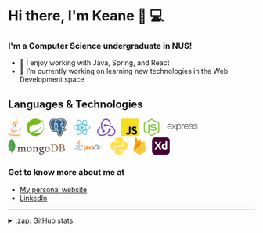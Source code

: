 # Hi there, I'm Keane 👋 💻

### I'm a Computer Science undergraduate in NUS!

- 👯 I enjoy working with Java, Spring, and React
- 🔭 I’m currently working on learning new technologies in the Web Development space

## Languages & Technologies

<div>
  <a href="https://www.java.com/en/" title="Java"><img src="images/java.svg" height="35" width="auto" /></a>
  &nbsp
  <a href="https://spring.io/projects/spring-boot" title="Spring Boot"><img src="images/spring.svg" height="35" width="auto" /></a>
  &nbsp
  <a href="https://www.postgresql.org/" title="PostgreSQL"><img src="images/postgresql.svg" height="35" width="auto" /></a>
  &nbsp
  <a href="https://reactjs.org/" title="React"><img src="images/react.svg" height="35" width="auto" /></a>
  &nbsp;
  <a href="https://redux.js.org" title="Redux"><img src="images/redux.svg" height="35" width="auto" /></a>
  &nbsp;
  <a href="https://www.javascript.com/" title="JavaScript"><img src="images/javascript.svg" height="35" width="auto" /></a>
  &nbsp;
  <a href="https://nodejs.org/en/" title="NodeJs"><img src="images/nodejs.svg" height="35" width="auto" /></a>
  &nbsp;
  <a href="https://expressjs.com/" title="Express.js"><img src="images/express.svg" height="35" width="auto" /></a>
  &nbsp
  <a href="https://www.mongodb.com/" title="MongoDB"><img src="images/mongodb.svg" height="33" width="auto" /></a>
  &nbsp
  <a href="https://openjfx.io/" title="JavaFX"><img src="images/javafx.png" height="35" width="auto" /></a>
  &nbsp
  <a href="https://www.python.org/" title="Python"><img src="images/python.svg" height="35" width="auto" /></a>
  &nbsp;
  <a href="https://firebase.google.com/" title="Firebase"><img src="images/firebase.svg" height="35" width="auto" /></a>
  &nbsp;
  <a href="https://www.adobe.com/sea/products/xd.html" title="Adobe XD"><img src="images/adobexd.svg" height="35" width="auto" /></a>
</div>

### Get to know more about me at

* [My personal website](https://keanecjy.github.io/me/)
* [LinkedIn](https://www.linkedin.com/in/keanecjy/)

---

<details>
  <summary>:zap: GitHub stats</summary>
    <div><img alt="Keane's Github stats" src="https://github-readme-stats.vercel.app/api?username=keanecjy&show_icons=true&count_private=true" /></div>
<!--     <div><img alt="Keane's Most Used Languages" src="https://github-readme-stats.vercel.app/api/top-langs/?username=keanecjy" /></div> -->
</details>
